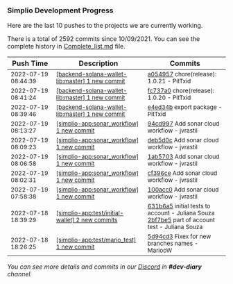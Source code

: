 
### Simplio Development Progress

Here are the last 10 pushes to the projects we are currently working.

There is a total of 2592 commits since 10/09/2021. You can see the complete history in
 [Complete_list.md](Complete_list.md) file.

| Push Time | Description | Commits |
| --- | --- | --- |
| <sub>2022-07-19 08:44:39</sub> | <sub>[[backend-solana-wallet-lib:master] 1 new commit](https://github.com/SimplioOfficial/backend-solana-wallet-lib/commit/a0549575a1ee91964af4e12cfaa59355c63ed6e6)</sub> | <sub>[a054957](https://github.com/SimplioOfficial/backend-solana-wallet-lib/commit/a0549575a1ee91964af4e12cfaa59355c63ed6e6) chore(release): 1.0.21 - PitTxid</sub> |
| <sub>2022-07-19 08:41:24</sub> | <sub>[[backend-solana-wallet-lib:master] 1 new commit](https://github.com/SimplioOfficial/backend-solana-wallet-lib/commit/fc737a09b5debb0eaff3365b12f58991b2533fcb)</sub> | <sub>[fc737a0](https://github.com/SimplioOfficial/backend-solana-wallet-lib/commit/fc737a09b5debb0eaff3365b12f58991b2533fcb) chore(release): 1.0.20 - PitTxid</sub> |
| <sub>2022-07-19 08:39:46</sub> | <sub>[[backend-solana-wallet-lib:master] 1 new commit](https://github.com/SimplioOfficial/backend-solana-wallet-lib/commit/e4ed34bc7095f7bbfc7633a995897d77ed95dd18)</sub> | <sub>[e4ed34b](https://github.com/SimplioOfficial/backend-solana-wallet-lib/commit/e4ed34bc7095f7bbfc7633a995897d77ed95dd18) export package - PitTxid</sub> |
| <sub>2022-07-19 08:13:27</sub> | <sub>[[simplio-app:sonar\_workflow] 1 new commit](https://github.com/SimplioOfficial/simplio-app/commit/94cd997ca79776276060d8f9131ec27b829a6ae7)</sub> | <sub>[94cd997](https://github.com/SimplioOfficial/simplio-app/commit/94cd997ca79776276060d8f9131ec27b829a6ae7) Add sonar cloud workflow - jvrastil</sub> |
| <sub>2022-07-19 08:09:23</sub> | <sub>[[simplio-app:sonar\_workflow] 1 new commit](https://github.com/SimplioOfficial/simplio-app/commit/deb5d0c076dd2a49bd64866bf314ec1050b126bd)</sub> | <sub>[deb5d0c](https://github.com/SimplioOfficial/simplio-app/commit/deb5d0c076dd2a49bd64866bf314ec1050b126bd) Add sonar cloud workflow - jvrastil</sub> |
| <sub>2022-07-19 08:06:58</sub> | <sub>[[simplio-app:sonar\_workflow] 1 new commit](https://github.com/SimplioOfficial/simplio-app/commit/1ab5703257cb83352a0d1b73fdce525e162b8746)</sub> | <sub>[1ab5703](https://github.com/SimplioOfficial/simplio-app/commit/1ab5703257cb83352a0d1b73fdce525e162b8746) Add sonar cloud workflow - jvrastil</sub> |
| <sub>2022-07-19 08:02:31</sub> | <sub>[[simplio-app:sonar\_workflow] 1 new commit](https://github.com/SimplioOfficial/simplio-app/commit/cf396cee161ebe3e91894172f3b35694c85e9cc4)</sub> | <sub>[cf396ce](https://github.com/SimplioOfficial/simplio-app/commit/cf396cee161ebe3e91894172f3b35694c85e9cc4) Add sonar cloud workflow - jvrastil</sub> |
| <sub>2022-07-19 07:58:38</sub> | <sub>[[simplio-app:sonar\_workflow] 1 new commit](https://github.com/SimplioOfficial/simplio-app/commit/100acc0936b028e024b14e00fffd631924335c26)</sub> | <sub>[100acc0](https://github.com/SimplioOfficial/simplio-app/commit/100acc0936b028e024b14e00fffd631924335c26) Add sonar cloud workflow - jvrastil</sub> |
| <sub>2022-07-18 18:39:29</sub> | <sub>[[simplio-app:test/initial\-wallet] 2 new commits](https://github.com/SimplioOfficial/simplio-app/compare/631b6a50c1f2^...2bf7be59d94f)</sub> | <sub>[631b6a5](https://github.com/SimplioOfficial/simplio-app/commit/631b6a50c1f26ddd5d59936b0cd33a77deb1dec6) initial tests to account - Juliana Souza<br>[2bf7be5](https://github.com/SimplioOfficial/simplio-app/commit/2bf7be59d94f638fa041c45c0af75f3d9adafb1c) part of account test - Juliana Souza</sub> |
| <sub>2022-07-18 18:26:25</sub> | <sub>[[simplio-app:test/mario\_test] 1 new commit](https://github.com/SimplioOfficial/simplio-app/commit/5d94cd3701f47e5b22b64a11a6fd1bee564e57c4)</sub> | <sub>[5d94cd3](https://github.com/SimplioOfficial/simplio-app/commit/5d94cd3701f47e5b22b64a11a6fd1bee564e57c4) Fixex for new branches names - MariooW</sub> |

_You can see more details and commits in our [Discord](https://discord.gg/aKhjuwZmdP) in **#dev-diary** channel._
